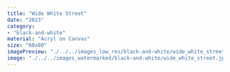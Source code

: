 ```yaml
---
title: "Wide White Street"
date: "2023"
category: 
- "black-and-white"
material: "Acryl on Canvas"
size: "60x80"
imagePreview: "./../../images_low_res/black-and-white/wide_white_street.jpg"
image: "./../../images_watermarked/black-and-white/wide_white_street.jpg"
---
```

